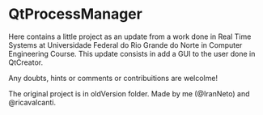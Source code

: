 # QtProcessManager
<p> Here contains a little project as an update from a work done in Real Time Systems at Universidade Federal do Rio Grande do Norte in Computer Engineering Course. This update consists in add a GUI to the user done in QtCreator.  </p>

<footer> Any doubts, hints or comments or contribuitions are welcolme! </footer>

<p> The original project is in oldVersion folder. Made by me (@IranNeto) and @ricavalcanti. </p>
